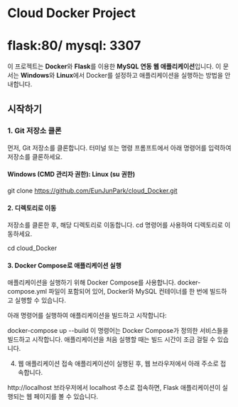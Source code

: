 # Cloud Docker Project

# flask:80/ mysql: 3307
이 프로젝트는 **Docker**와 **Flask**를 이용한 **MySQL 연동 웹 애플리케이션**입니다. 
이 문서는 **Windows**와 **Linux**에서 Docker를 설정하고 애플리케이션을 실행하는 방법을 안내합니다.

## 시작하기

### **1. Git 저장소 클론**

먼저, Git 저장소를 클론합니다. 터미널 또는 명령 프롬프트에서 아래 명령어를 입력하여 저장소를 클론하세요.

#### Windows (CMD 관리자 권한): Linux (su 권한)
git clone https://github.com/EunJunPark/cloud_Docker.git

#### 2. 디렉토리로 이동
저장소를 클론한 후, 해당 디렉토리로 이동합니다. cd 명령어를 사용하여 디렉토리로 이동하세요.

cd cloud_Docker

#### 3. Docker Compose로 애플리케이션 실행
애플리케이션을 실행하기 위해 Docker Compose를 사용합니다. docker-compose.yml 파일이 포함되어 있어, Docker와 MySQL 컨테이너를 한 번에 빌드하고 실행할 수 있습니다.

아래 명령어를 실행하여 애플리케이션을 빌드하고 시작합니다:

docker-compose up --build
이 명령어는 Docker Compose가 정의한 서비스들을 빌드하고 시작합니다. 애플리케이션을 처음 실행할 때는 빌드 시간이 조금 걸릴 수 있습니다.

4. 웹 애플리케이션 접속
애플리케이션이 실행된 후, 웹 브라우저에서 아래 주소로 접속합니다.

http://localhost
브라우저에서 localhost 주소로 접속하면, Flask 애플리케이션이 실행되는 웹 페이지를 볼 수 있습니다.

